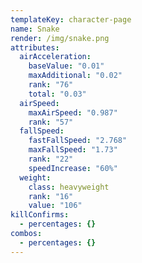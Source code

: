 ```yaml
---
templateKey: character-page
name: Snake
render: /img/snake.png
attributes:
  airAcceleration:
    baseValue: "0.01"
    maxAdditional: "0.02"
    rank: "76"
    total: "0.03"
  airSpeed:
    maxAirSpeed: "0.987"
    rank: "57"
  fallSpeed:
    fastFallSpeed: "2.768"
    maxFallSpeed: "1.73"
    rank: "22"
    speedIncrease: "60%"
  weight:
    class: heavyweight
    rank: "16"
    value: "106"
killConfirms:
  - percentages: {}
combos:
  - percentages: {}
---
```

